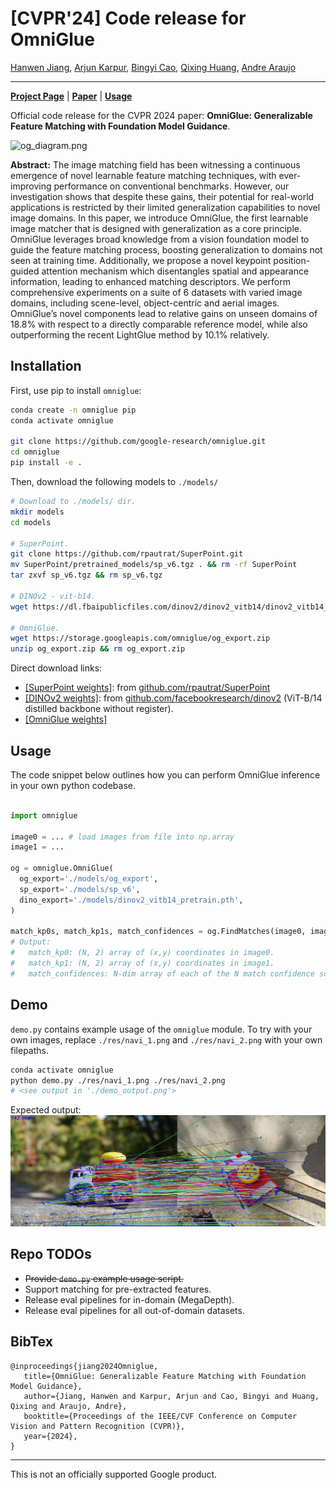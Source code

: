 # \[CVPR'24\] Code release for OmniGlue

[Hanwen Jiang](https://hwjiang1510.github.io/),
[Arjun Karpur](https://scholar.google.com/citations?user=jgSItF4AAAAJ),
[Bingyi Cao](https://scholar.google.com/citations?user=7EeSOcgAAAAJ),
[Qixing Huang](https://www.cs.utexas.edu/~huangqx/),
[Andre Araujo](https://andrefaraujo.github.io/)

--------------------------------------------------------------------------------

[**Project Page**](https://hwjiang1510.github.io/OmniGlue/) | [**Paper**](https://arxiv.org/abs/TODO) |
[**Usage**](#installation)

Official code release for the CVPR 2024 paper: **OmniGlue: Generalizable Feature
Matching with Foundation Model Guidance**.

![og_diagram.png](res/og_diagram.png "og_diagram.png")

**Abstract:** The image matching field has been witnessing a continuous
emergence of novel learnable feature matching techniques, with ever-improving
performance on conventional benchmarks. However, our investigation shows that
despite these gains, their potential for real-world applications is restricted
by their limited generalization capabilities to novel image domains. In this
paper, we introduce OmniGlue, the first learnable image matcher that is designed
with generalization as a core principle. OmniGlue leverages broad knowledge from
a vision foundation model to guide the feature matching process, boosting
generalization to domains not seen at training time. Additionally, we propose a
novel keypoint position-guided attention mechanism which disentangles spatial
and appearance information, leading to enhanced matching descriptors. We perform
comprehensive experiments on a suite of 6 datasets with varied image domains,
including scene-level, object-centric and aerial images. OmniGlue’s novel
components lead to relative gains on unseen domains of 18.8% with respect to a
directly comparable reference model, while also outperforming the recent
LightGlue method by 10.1% relatively.


## Installation

First, use pip to install `omniglue`:

```sh
conda create -n omniglue pip
conda activate omniglue

git clone https://github.com/google-research/omniglue.git
cd omniglue
pip install -e .
```

Then, download the following models to `./models/`

```sh
# Download to ./models/ dir.
mkdir models
cd models

# SuperPoint.
git clone https://github.com/rpautrat/SuperPoint.git
mv SuperPoint/pretrained_models/sp_v6.tgz . && rm -rf SuperPoint
tar zxvf sp_v6.tgz && rm sp_v6.tgz

# DINOv2 - vit-b14.
wget https://dl.fbaipublicfiles.com/dinov2/dinov2_vitb14/dinov2_vitb14_pretrain.pth

# OmniGlue.
wget https://storage.googleapis.com/omniglue/og_export.zip
unzip og_export.zip && rm og_export.zip
```

Direct download links:

-   [[SuperPoint weights]](https://github.com/rpautrat/SuperPoint/tree/master/pretrained_models): from [github.com/rpautrat/SuperPoint](https://github.com/rpautrat/SuperPoint)
-   [[DINOv2 weights]](https://dl.fbaipublicfiles.com/dinov2/dinov2_vitb14/dinov2_vitb14_pretrain.pth): from [github.com/facebookresearch/dinov2](https://github.com/facebookresearch/dinov2) (ViT-B/14 distilled backbone without register).
-   [[OmniGlue weights]](https://storage.googleapis.com/omniglue/og_export.zip)

## Usage
The code snippet below outlines how you can perform OmniGlue inference in your
own python codebase.

```py

import omniglue

image0 = ... # load images from file into np.array
image1 = ...

og = omniglue.OmniGlue(
  og_export='./models/og_export',
  sp_export='./models/sp_v6',
  dino_export='./models/dinov2_vitb14_pretrain.pth',
)

match_kp0s, match_kp1s, match_confidences = og.FindMatches(image0, image1)
# Output:
#   match_kp0: (N, 2) array of (x,y) coordinates in image0.
#   match_kp1: (N, 2) array of (x,y) coordinates in image1.
#   match_confidences: N-dim array of each of the N match confidence scores.
```

## Demo

`demo.py` contains example usage of the `omniglue` module. To try with your own
images, replace `./res/navi_1.png` and `./res/navi_2.png` with your own
filepaths.

```sh
conda activate omniglue
python demo.py ./res/navi_1.png ./res/navi_2.png
# <see output in './demo_output.png'>
```

Expected output:
![demo_output.png](res/demo_output.png "demo_output.png")


## Repo TODOs

- ~~Provide `demo.py` example usage script.~~
- Support matching for pre-extracted features.
- Release eval pipelines for in-domain (MegaDepth).
- Release eval pipelines for all out-of-domain datasets.

## BibTex
```
@inproceedings{jiang2024Omniglue,
   title={OmniGlue: Generalizable Feature Matching with Foundation Model Guidance},
   author={Jiang, Hanwen and Karpur, Arjun and Cao, Bingyi and Huang, Qixing and Araujo, Andre},
   booktitle={Proceedings of the IEEE/CVF Conference on Computer Vision and Pattern Recognition (CVPR)},
   year={2024},
}
```

--------------------------------------------------------------------------------

This is not an officially supported Google product.
